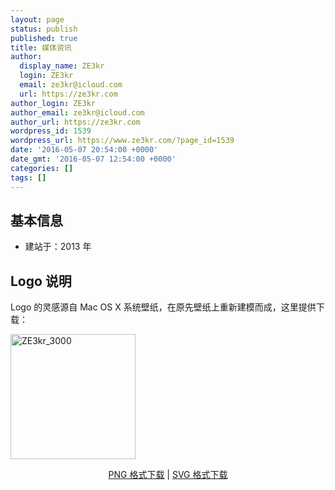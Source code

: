 ```yaml
---
layout: page
status: publish
published: true
title: 媒体资讯
author:
  display_name: ZE3kr
  login: ZE3kr
  email: ze3kr@icloud.com
  url: https://ze3kr.com
author_login: ZE3kr
author_email: ze3kr@icloud.com
author_url: https://ze3kr.com
wordpress_id: 1539
wordpress_url: https://www.ze3kr.com/?page_id=1539
date: '2016-05-07 20:54:00 +0000'
date_gmt: '2016-05-07 12:54:00 +0000'
categories: []
tags: []
---
```

<h2>基本信息</h2>
<ul>
<li>建站于：2013 年</li>
</ul>
<h2>Logo 说明</h2>
<p>Logo 的灵感源自 Mac OS X 系统壁纸，在原先壁纸上重新建模而成，这里提供下载：</p>
<p><img class="aligncenter size-thumbnail wp-image-1432" src="https://cdn.landcement.com/sites/2/20160325182529/ZE3kr_3000-200x200.png" alt="ZE3kr_3000" width="200" height="200" /></p>
<p style="text-align: center;"><a href="https://cdn.landcement.com/sites/2/20160325182529/ZE3kr_3000.png" target="_blank">PNG 格式下载</a> | <a href="https://cdn.landcement.com/my-uploads/ZE3kr.svg" target="_blank">SVG 格式下载</a></p>
<h2></h2>
